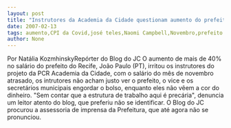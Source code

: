 ```yaml
---
layout: post
title: "Instrutores da Academia da Cidade questionam aumento do prefeito. Eles ainda não receberam o mês de novembro "
date: 2007-02-13
tags: aumento,CPI da Covid,josé teles,Naomi Campbell,Novembro,prefeito
author: None
---
```

Por Natália KozmhinskyRepórter do Blog do JC 
O aumento de mais de 40% no salário do prefeito do Recife, João Paulo (PT), irritou os instrutores do projeto da PCR Academia da Cidade, com o salário do mês de novembro atrasado, os intrutores não acham justo ver o prefeito, o vice e os secretários municipais engordar o bolso, enquanto eles não vêem a cor do dinheiro. 
\"Sem contar que a estrutura de trabalho aqui é precária\", denuncia um leitor atento do blog, que preferiu não se identificar. O Blog do JC procurou a assessoria de imprensa da Prefeitura, que até agora não se pronunciou.&nbsp;  